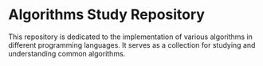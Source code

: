 # Algorithms Study Repository

This repository is dedicated to the implementation of various algorithms in different programming languages. It serves as a collection for studying and understanding common algorithms.
